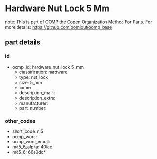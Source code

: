 # Hardware Nut Lock 5 Mm  

note: This is part of OOMP the Oopen Organization Method For Parts. For more details: https://github.com/oomlout/oomp_base

##  part details





### id
* oomp_id: hardware_nut_lock_5_mm
  * classification: hardware
  * type: nut_lock
  * size: 5_mm
  * color: 
  * description_main: 
  * description_extra: 
  * manufacturer: 
  * part_number: 

### other_codes
* short_code: nl5
* oomp_word: 
* oomp_word_emoji: 
* md5_6_alpha: 40icc
* md5_6: 66e0dc* 
